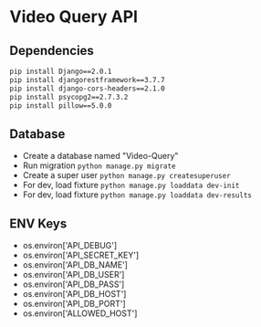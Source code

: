 # Video Query API

## Dependencies

```bash
pip install Django==2.0.1
pip install djangorestframework==3.7.7
pip install django-cors-headers==2.1.0
pip install psycopg2==2.7.3.2
pip install pillow==5.0.0
```

## Database

- Create a database named "Video-Query"
- Run migration `python manage.py migrate`
- Create a super user `python manage.py createsuperuser`
- For dev, load fixture `python manage.py loaddata dev-init`
- For dev, load fixture `python manage.py loaddata dev-results`

## ENV Keys
- os.environ['API_DEBUG']
- os.environ['API_SECRET_KEY']
- os.environ['API_DB_NAME']
- os.environ['API_DB_USER']
- os.environ['API_DB_PASS']
- os.environ['API_DB_HOST']
- os.environ['API_DB_PORT']
- os.environ['ALLOWED_HOST']
